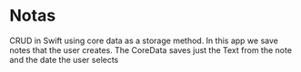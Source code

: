 # Notas
CRUD in Swift using core data as a storage method. In this app we save notes that the user creates. The CoreData saves just the Text from the note and the date the user selects